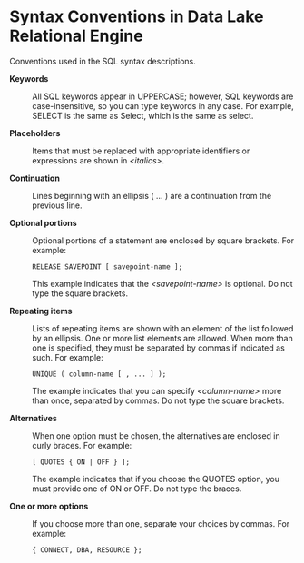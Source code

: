 <!-- loioa611365484f210159142a347d155e080 -->

# Syntax Conventions in Data Lake Relational Engine

Conventions used in the SQL syntax descriptions.


<dl>
<dt><b>

Keywords

</b></dt>
<dd>

All SQL keywords appear in UPPERCASE; however, SQL keywords are case-insensitive, so you can type keywords in any case. For example, SELECT is the same as Select, which is the same as select.



</dd><dt><b>

Placeholders

</b></dt>
<dd>

Items that must be replaced with appropriate identifiers or expressions are shown in *<italics\>*.



</dd><dt><b>

Continuation

</b></dt>
<dd>

Lines beginning with an ellipsis \( … \) are a continuation from the previous line.



</dd><dt><b>

Optional portions

</b></dt>
<dd>

Optional portions of a statement are enclosed by square brackets. For example:

```
RELEASE SAVEPOINT [ savepoint-name ];
```

This example indicates that the *<savepoint-name\>* is optional. Do not type the square brackets.



</dd><dt><b>

Repeating items

</b></dt>
<dd>

Lists of repeating items are shown with an element of the list followed by an ellipsis. One or more list elements are allowed. When more than one is specified, they must be separated by commas if indicated as such. For example:

```
UNIQUE ( column-name [ , ... ] );
```

The example indicates that you can specify *<column-name\>* more than once, separated by commas. Do not type the square brackets.



</dd>
</dl>


<dl>
<dt><b>

Alternatives

</b></dt>
<dd>

When one option must be chosen, the alternatives are enclosed in curly braces. For example:

```
[ QUOTES { ON | OFF } ]; 
```

The example indicates that if you choose the QUOTES option, you must provide one of ON or OFF. Do not type the braces.



</dd><dt><b>

One or more options

</b></dt>
<dd>

If you choose more than one, separate your choices by commas. For example:

```
{ CONNECT, DBA, RESOURCE };
```



</dd>
</dl>

